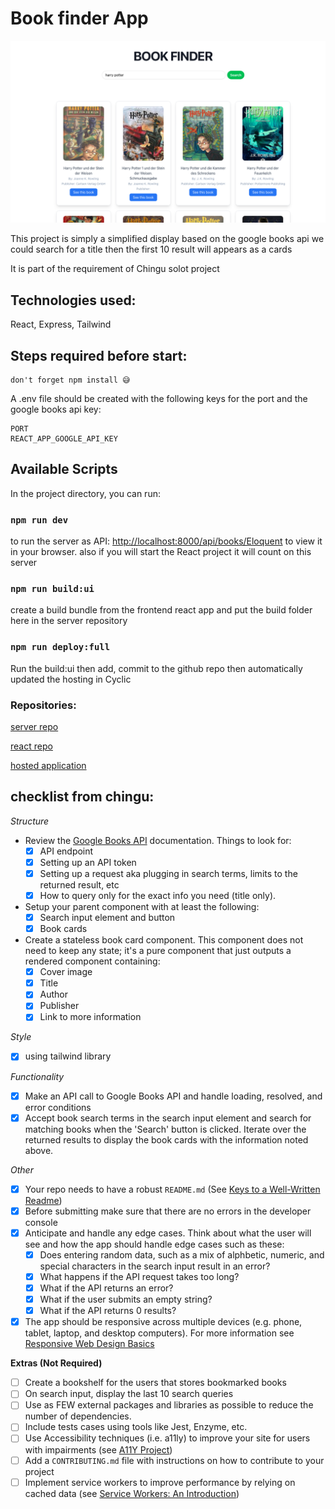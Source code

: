 # Book finder App

![Tier2 Book Finder](./screen-shot.png)

This project is simply a simplified display based on the google books api we could search for a title then the first 10 result will appears as a cards

It is part of the requirement of Chingu solot project

## Technologies used:

React, Express, Tailwind

## Steps required before start:

```
don't forget npm install 😅
```

A .env file should be created with the following keys for the port and the google books api key:

```
PORT
REACT_APP_GOOGLE_API_KEY
```

## Available Scripts

In the project directory, you can run:

### `npm run dev`

to run the server as API:
[http://localhost:8000/api/books/Eloquent](http://localhost:8000/api/books/Eloquent) to view it in your browser.
also if you will start the React project it will count on this server

### `npm run build:ui`

create a build bundle from the frontend react app and put the build folder here in the server repository

### `npm run deploy:full`

Run the build:ui then add, commit to the github repo then automatically updated the hosting in Cyclic

### Repositories:

[server repo](https://github.com/AwsYaseen22/chingo-bookfinder-tier2-server)

[react repo](https://github.com/AwsYaseen22/chingo-bookfinder-tier2)

[hosted application](https://changu-bookfinder.cyclic.app)

## checklist from chingu:

_Structure_

- Review the [Google Books API](https://developers.google.com/books/) documentation. Things to look for:
  - [x] API endpoint
  - [x] Setting up an API token
  - [x] Setting up a request aka plugging in search terms, limits to the returned result, etc
  - [x] How to query only for the exact info you need (title only).
- Setup your parent component with at least the following:
  - [x] Search input element and button
  - [x] Book cards
- Create a stateless book card component. This component does not need to keep
  any state; it's a pure component that just outputs a rendered component
  containing:
  - [x] Cover image
  - [x] Title
  - [x] Author
  - [x] Publisher
  - [x] Link to more information

_Style_

- [x] using tailwind library

_Functionality_

- [x] Make an API call to Google Books API and handle loading, resolved, and
      error conditions
- [x] Accept book search terms in the search input element and search for
      matching books when the 'Search' button is clicked. Iterate over the returned
      results to display the book cards with the information noted above.

_Other_

- [x] Your repo needs to have a robust `README.md` (See [Keys to a Well-Written Readme](https://medium.com/chingu/keys-to-a-well-written-readme-55c53d34fe6d))
- [x] Before submitting make sure that there are no errors in the developer console
- [x] Anticipate and handle any edge cases. Think about what the user will see
      and how the app should handle edge cases such as these:
  - [x] Does entering random data, such as a mix of alphbetic, numeric, and
        special characters in the search input result in an error?
  - [x] What happens if the API request takes too long?
  - [x] What if the API returns an error?
  - [x] What if the user submits an empty string?
  - [x] What if the API returns 0 results?
- [x] The app should be responsive across multiple devices (e.g. phone, tablet,
      laptop, and desktop computers). For more information see
      [Responsive Web Design Basics](https://developers.google.com/web/fundamentals/design-and-ux/responsive/)

**Extras (Not Required)**

- [ ] Create a bookshelf for the users that stores bookmarked books
- [ ] On search input, display the last 10 search queries
- [ ] Use as FEW external packages and libraries as possible to reduce the
      number of dependencies.
- [ ] Include tests cases using tools like Jest, Enzyme, etc.
- [ ] Use Accessibility techniques (i.e. a11ly) to improve your site for users
      with impairments (see [A11Y Project](https://a11yproject.com/))
- [ ] Add a `CONTRIBUTING.md` file with instructions on how to contribute to
      your project
- [ ] Implement service workers to improve performance by relying on cached
      data (see [Service Workers: An Introduction](https://developers.google.com/web/fundamentals/primers/service-workers))
